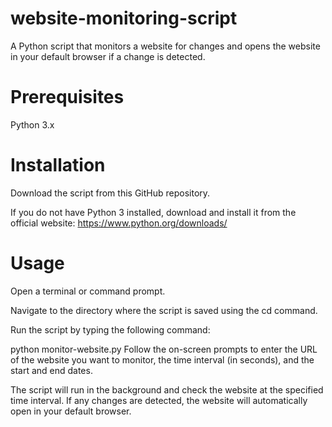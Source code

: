 # website-monitoring-script
A Python script that monitors a website for changes and opens the website in your default browser if a change is detected.
# Prerequisites
Python 3.x
# Installation
Download the script from this GitHub repository.

If you do not have Python 3 installed, download and install it from the official website: https://www.python.org/downloads/

# Usage
Open a terminal or command prompt.

Navigate to the directory where the script is saved using the cd command.

Run the script by typing the following command:

python monitor-website.py
Follow the on-screen prompts to enter the URL of the website you want to monitor, the time interval (in seconds), and the start and end dates.

The script will run in the background and check the website at the specified time interval. If any changes are detected, the website will automatically open in your default browser.
